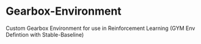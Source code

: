 # Gearbox-Environment
Custom Gearbox Environment for use in Reinforcement Learning (GYM Env Defintion with Stable-Baseline)
